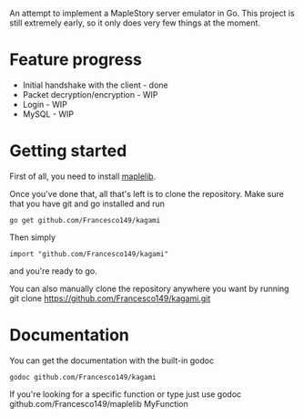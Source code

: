 An attempt to implement a MapleStory server emulator in Go.
This project is still extremely early, so it only does very few things at the moment.

Feature progress
============
* Initial handshake with the client - done
* Packet decryption/encryption - WIP
* Login - WIP
* MySQL - WIP

Getting started
============
First of all, you need to install [maplelib](https://github.com/Francesco149/maplelib).

Once you've done that, all that's left is to clone the repository.
Make sure that you have git and go installed and run

    go get github.com/Francesco149/kagami
    
Then simply

    import "github.com/Francesco149/kagami"
    
and you're ready to go.

You can also manually clone the repository anywhere you want by running
    git clone https://github.com/Francesco149/kagami.git
    
Documentation
============
You can get the documentation with the built-in godoc 

    godoc github.com/Francesco149/kagami
    
If you're looking for a specific function or type just use
    godoc github.com/Francesco149/maplelib MyFunction